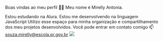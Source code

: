 Boas vindas ao meu perfil 💙💙
Meu nome é Mirelly Antonia.

Estou estudando na Alura.
Estou me desenvolvendo na linguagem JavaScript
Utilizo esse espaço para minha organização e compartilhamento dos meu projetos desenvolvidos.
Você pode entrar em contato comigo 📫
souza.mirelly@escola.pr.gov.br
![](https://media1.tenor.com/m/dj9jxfUbDHAAAAAd/dog-smile-dog.gif)
